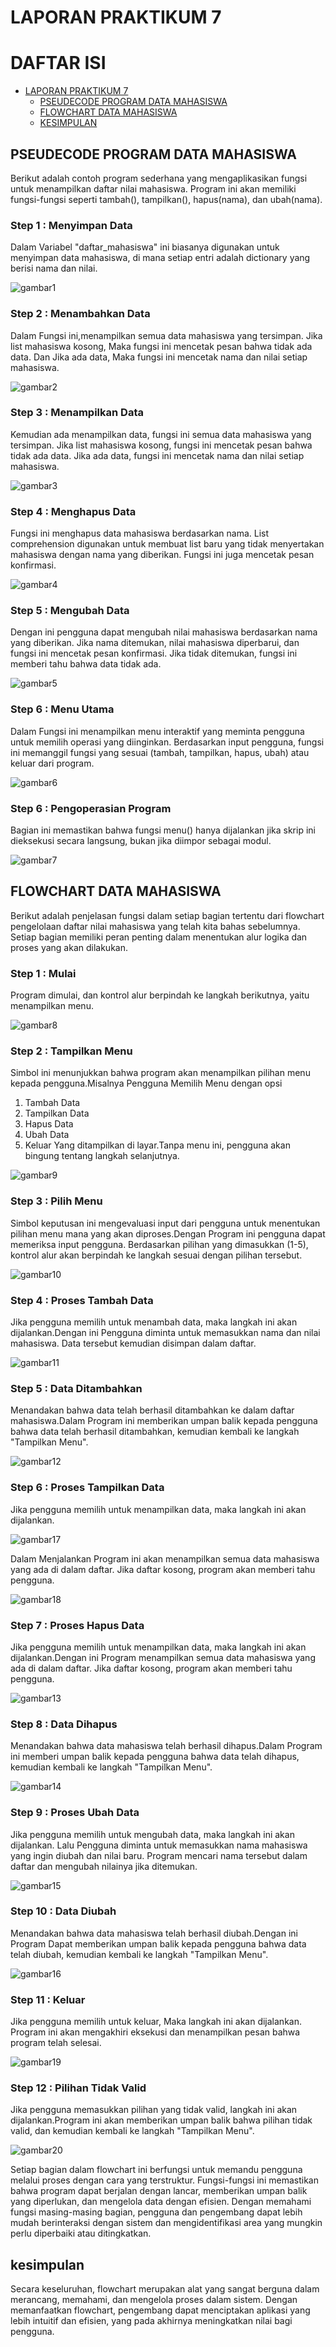 # LAPORAN PRAKTIKUM 7
DAFTAR ISI
==========
- [LAPORAN PRAKTIKUM 7](#laporan-praktikum-7) 
    - [PSEUDECODE PROGRAM DATA MAHASISWA](#pseudecode-program-data-mahasiswa)
    - [FLOWCHART DATA MAHASISWA](#flowchart-data-mahasisiswa)
    - [KESIMPULAN](#kesimpulan)

## PSEUDECODE PROGRAM DATA MAHASISWA
Berikut adalah contoh program sederhana yang mengaplikasikan fungsi untuk menampilkan daftar nilai mahasiswa. Program ini akan memiliki fungsi-fungsi seperti tambah(), tampilkan(), hapus(nama), dan ubah(nama).

### Step 1 : Menyimpan Data
Dalam Variabel "daftar_mahasiswa" ini biasanya digunakan untuk menyimpan data mahasiswa, di mana setiap entri adalah dictionary yang berisi nama dan nilai.

![gambar1](screenshot/ss1.png)

### Step 2 : Menambahkan Data
Dalam Fungsi ini,menampilkan semua data mahasiswa yang tersimpan. Jika list mahasiswa kosong, Maka fungsi ini mencetak pesan bahwa tidak ada data. Dan Jika ada data, Maka fungsi ini mencetak nama dan nilai setiap mahasiswa.

![gambar2](screenshot/ss2.png)

### Step 3 : Menampilkan Data
Kemudian ada menampilkan data, fungsi ini semua data mahasiswa yang tersimpan. Jika list mahasiswa kosong, fungsi ini mencetak pesan bahwa tidak ada data. Jika ada data, fungsi ini mencetak nama dan nilai setiap mahasiswa.

![gambar3](screenshot/ss3.png)

### Step 4 : Menghapus Data
Fungsi ini menghapus data mahasiswa berdasarkan nama. List comprehension digunakan untuk membuat list baru yang tidak menyertakan mahasiswa dengan nama yang diberikan. Fungsi ini juga mencetak pesan konfirmasi.

![gambar4](screenshot/ss4.png)

### Step 5 : Mengubah Data
Dengan ini pengguna dapat mengubah nilai mahasiswa berdasarkan nama yang diberikan. Jika nama ditemukan, nilai mahasiswa diperbarui, dan fungsi ini mencetak pesan konfirmasi. Jika tidak ditemukan, fungsi ini memberi tahu bahwa data tidak ada.

![gambar5](screenshot/ss5.png)

### Step 6 : Menu Utama
Dalam Fungsi ini menampilkan menu interaktif yang meminta pengguna untuk memilih operasi yang diinginkan. Berdasarkan input pengguna, fungsi ini memanggil fungsi yang sesuai (tambah, tampilkan, hapus, ubah) atau keluar dari program.

![gambar6](screenshot/ss6.png)

### Step 6 : Pengoperasian Program
Bagian ini memastikan bahwa fungsi menu() hanya dijalankan jika skrip ini dieksekusi secara langsung, bukan jika diimpor sebagai modul.

![gambar7](screenshot/ss7.png)

## FLOWCHART DATA MAHASISWA
Berikut adalah penjelasan fungsi dalam setiap bagian tertentu dari flowchart pengelolaan daftar nilai mahasiswa yang telah kita bahas sebelumnya. Setiap bagian memiliki peran penting dalam menentukan alur logika dan proses yang akan dilakukan.

### Step 1 : Mulai 
Program dimulai, dan kontrol alur berpindah ke langkah berikutnya, yaitu menampilkan menu.

![gambar8](screenshot/ss8.png)

### Step 2 : Tampilkan Menu
Simbol ini menunjukkan bahwa program akan menampilkan pilihan menu kepada pengguna.Misalnya Pengguna Memilih Menu dengan opsi 
1. Tambah Data
2. Tampilkan Data
3. Hapus Data
4. Ubah Data 
5. Keluar 
Yang ditampilkan di layar.Tanpa menu ini, pengguna akan bingung tentang langkah selanjutnya.

![gambar9](screenshot/ss9.png)

### Step 3 : Pilih Menu 
Simbol keputusan ini mengevaluasi input dari pengguna untuk menentukan pilihan menu mana yang akan diproses.Dengan Program ini pengguna dapat memeriksa input pengguna. Berdasarkan pilihan yang dimasukkan (1-5), kontrol alur akan berpindah ke langkah sesuai dengan pilihan tersebut.

![gambar10](screenshot/ss10.png)

### Step 4 : Proses Tambah Data
Jika pengguna memilih untuk menambah data, maka langkah ini akan dijalankan.Dengan ini Pengguna diminta untuk memasukkan nama dan nilai mahasiswa. Data tersebut kemudian disimpan dalam daftar.

![gambar11](screenshot/ss11.png)

### Step 5 : Data Ditambahkan
 Menandakan bahwa data telah berhasil ditambahkan ke dalam daftar mahasiswa.Dalam Program ini memberikan umpan balik kepada pengguna bahwa data telah berhasil ditambahkan, kemudian kembali ke langkah "Tampilkan Menu".

![gambar12](screenshot/ss12.png)

### Step 6 : Proses Tampilkan Data
Jika pengguna memilih untuk menampilkan data, maka langkah ini akan dijalankan.

![gambar17](screenshot/ss17.png)

Dalam Menjalankan Program ini akan menampilkan semua data mahasiswa yang ada di dalam daftar. Jika daftar kosong, program akan memberi tahu pengguna.

![gambar18](screenshot/ss18.png)

### Step 7 : Proses Hapus Data
Jika pengguna memilih untuk menampilkan data, maka langkah ini akan dijalankan.Dengan ini Program menampilkan semua data mahasiswa yang ada di dalam daftar. Jika daftar kosong, program akan memberi tahu pengguna.

![gambar13](screenshot/ss13.png)

### Step 8 : Data Dihapus
Menandakan bahwa data mahasiswa telah berhasil dihapus.Dalam Program ini memberi umpan balik kepada pengguna bahwa data telah dihapus, kemudian kembali ke langkah "Tampilkan Menu".

![gambar14](screenshot/ss14.png)

### Step 9 : Proses Ubah Data
Jika pengguna memilih untuk mengubah data, maka langkah ini akan dijalankan. Lalu Pengguna diminta untuk memasukkan nama mahasiswa yang ingin diubah dan nilai baru. Program mencari nama tersebut dalam daftar dan mengubah nilainya jika ditemukan.

![gambar15](screenshot/ss15.png)

### Step 10 : Data Diubah
Menandakan bahwa data mahasiswa telah berhasil diubah.Dengan ini Program Dapat memberikan umpan balik kepada pengguna bahwa data telah diubah, kemudian kembali ke langkah "Tampilkan Menu".

![gambar16](screenshot/ss16.png)

### Step 11 : Keluar
Jika pengguna memilih untuk keluar, Maka langkah ini akan dijalankan. Program ini akan mengakhiri eksekusi dan menampilkan pesan bahwa program telah selesai.

![gambar19](screenshot/ss19.png)

### Step 12 : Pilihan Tidak Valid
Jika pengguna memasukkan pilihan yang tidak valid, langkah ini akan dijalankan.Program ini akan memberikan umpan balik bahwa pilihan tidak valid, dan kemudian kembali ke langkah "Tampilkan Menu".

![gambar20](screenshot/ss20.png)

Setiap bagian dalam flowchart ini berfungsi untuk memandu pengguna melalui proses dengan cara yang terstruktur. Fungsi-fungsi ini memastikan bahwa program dapat berjalan dengan lancar, memberikan umpan balik yang diperlukan, dan mengelola data dengan efisien. Dengan memahami fungsi masing-masing bagian, pengguna dan pengembang dapat lebih mudah berinteraksi dengan sistem dan mengidentifikasi area yang mungkin perlu diperbaiki atau ditingkatkan.

## kesimpulan
Secara keseluruhan, flowchart merupakan alat yang sangat berguna dalam merancang, memahami, dan mengelola proses dalam sistem. Dengan memanfaatkan flowchart, pengembang dapat menciptakan aplikasi yang lebih intuitif dan efisien, yang pada akhirnya meningkatkan nilai bagi pengguna.
